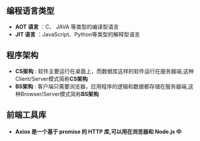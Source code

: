 ## 编程语言类型

- **AOT 语言** ：C、 JAVA 等类型的编译型语言
- **JIT 语言** ：JavaScript、Python等类型的解释型语言

## 程序架构

- **CS架构** : 软件主要运行在桌面上，而数据库这样的软件运行在服务器端,这种Client/Server模式简称**CS架构**
- **BS架构** : 客户端只需要浏览器，应用程序的逻辑和数据都存储在服务器端,这种Browser/Server模式简称**BS架构**

## 前端工具库

- #### Axios 是一个基于 promise 的 HTTP 库,可以用在浏览器和 Node.js 中

